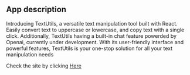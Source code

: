 ## App description 
Introducing TextUtils, a versatile text manipulation tool built with React. Easily convert text to uppercase or lowercase, and copy text with a single click. Additionally, TextUtils having a built-in chat feature powerded by Openai, currently under development. With its user-friendly interface and powerful features, TextUtils is your one-stop solution for all your text manipulation needs

<span>Check the site by clicking </span><a href="https://ideapack.000webhostapp.com/">Here</a>

